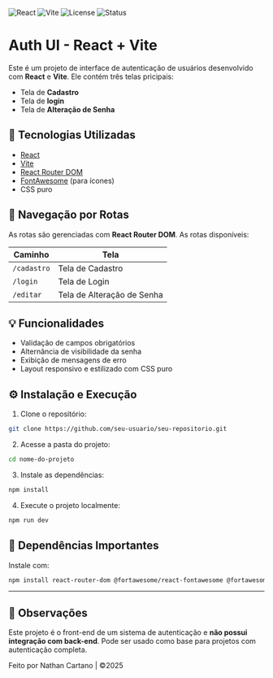 ![React](https://img.shields.io/badge/React-18.2.0-61DAFB?style=for-the-badge&logo=react&logoColor=white)
![Vite](https://img.shields.io/badge/Vite-4.0-646CFF?style=for-the-badge&logo=vite&logoColor=white)
![License](https://img.shields.io/badge/license-MIT-green?style=for-the-badge)
![Status](https://img.shields.io/badge/status-em%20desenvolvimento-yellow?style=for-the-badge)

# Auth UI - React + Vite

Este é um projeto de interface de autenticação de usuários desenvolvido com **React** e **Vite**. Ele contém três telas pricipais:

- Tela de **Cadastro**
- Tela de **login**
- Tela de **Alteração de Senha**

## 🚀 Tecnologias Utilizadas

- [React](https://reactjs.org/)
- [Vite](https://vitejs.dev/)
- [React Router DOM](https://reactrouter.com/)
- [FontAwesome](https://fontawesome.com/) (para ícones)
- CSS puro

## 🔄 Navegação por Rotas

As rotas são gerenciadas com **React Router DOM**. As rotas disponíveis:

| Caminho       | Tela                    |
|---------------|-------------------------|
| `/cadastro`   | Tela de Cadastro        |
| `/login`      | Tela de Login           |
| `/editar`    | Tela de Alteração de Senha |

## 💡 Funcionalidades

- Validação de campos obrigatórios
- Alternância de visibilidade da senha
- Exibição de mensagens de erro
- Layout responsivo e estilizado com CSS puro

## ⚙️ Instalação e Execução

1. Clone o repositório:
```bash
git clone https://github.com/seu-usuario/seu-repositorio.git
```
2. Acesse a pasta do projeto:
```bash
cd nome-do-projeto
```

3. Instale as dependências:
```bash
npm install
```

4. Execute o projeto localmente:
```bash
npm run dev
```

## 🧩 Dependências Importantes

Instale com:
```bash
npm install react-router-dom @fortawesome/react-fontawesome @fortawesome/free-solid-svg-icons
```

---

## 📌 Observações

Este projeto é o front-end de um sistema de autenticação e **não possui integração com back-end**. Pode ser usado como base para projetos com autenticação completa.

Feito por Nathan Cartano | ©2025
